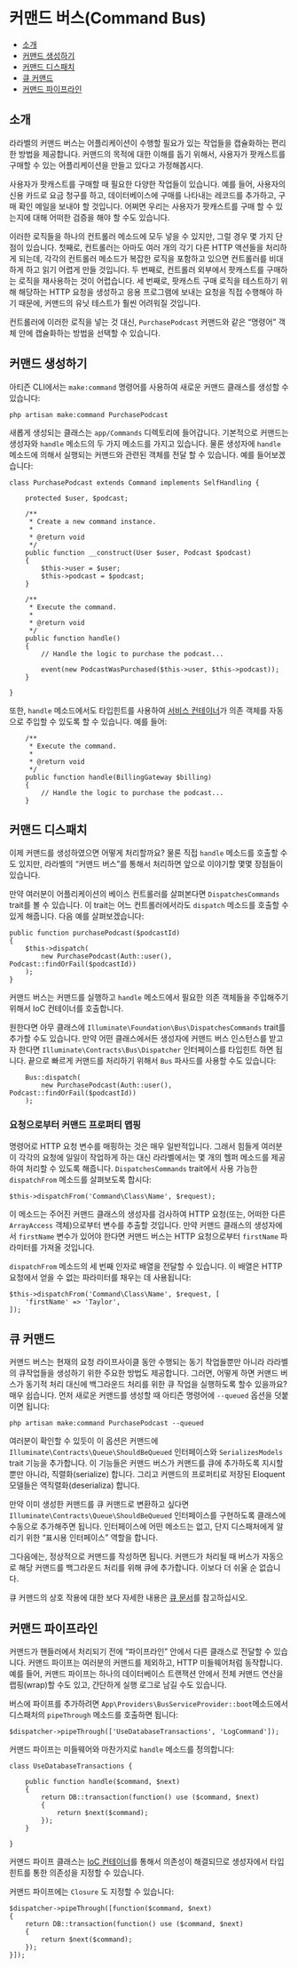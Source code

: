 # 커맨드 버스(Command Bus)

- [소개](#introduction)
- [커맨드 생성하기](#creating-commands)
- [커맨드 디스패치](#dispatching-commands)
- [큐 커맨드](#queued-commands)
- [커맨드 파이프라인](#command-pipeline)

<a name="introduction"></a>
## 소개

라라벨의 커맨드 버스는 어플리케이션이 수행할 필요가 있는 작업들을 캡슐화하는 편리한 방법을 제공합니다. 커맨드의 목적에 대한 이해를 돕기 위해서, 사용자가 팟캐스트를 구매할 수 있는 어플리케이션을 만들고 있다고 가정해봅시다.

사용자가 팟캐스트를 구매할 때 필요한 다양한 작업들이 있습니다. 예를 들어, 사용자의 신용 카드로 요금 청구를 하고, 데이터베이스에 구매를 나타내는  레코드를 추가하고, 구매 확인 메일을 보내야 할 것입니다. 어쩌면 우리는 사용자가 팟캐스트를 구매 할 수 있는지에 대해 어떠한 검증을 해야 할 수도 있습니다. 

이러한 로직들을 하나의 컨트롤러 메소드에 모두 넣을 수 있지만, 그럴 경우 몇 가지 단점이 있습니다. 첫째로, 컨트롤러는 아마도 여러 개의 각기 다른 HTTP 액션들을 처리하게 되는데, 각각의 컨트롤러 메소드가 복잡한 로직을 포함하고 있으면 컨트롤러를 비대하게 하고 읽기 어렵게 만들 것입니다. 두 번째로, 컨트롤러 외부에서 팟캐스트를 구매하는 로직을 재사용하는 것이 어렵습니다. 세 번째로, 팟캐스트 구매 로직을 테스트하기 위해 해당하는 HTTP 요청을 생성하고 응용 프로그램에 보내는 요청을 직접 수행해야 하기 때문에, 커맨드의 유닛 테스트가 훨씬 어려워질 것입니다.

컨트롤러에 이러한 로직을 넣는 것 대신, `PurchasePodcast` 커맨드와 같은 “명령어” 객체 안에 캡슐화하는 방법을 선택할 수 있습니다. 

<!--chak-comment-커맨드 버스(Command Bus)-소개-->

<a name="creating-commands"></a>
## 커맨드 생성하기

아티즌 CLI에서는 `make:command` 명령어를 사용하여 새로운 커맨드 클래스를 생성할 수 있습니다:

	php artisan make:command PurchasePodcast

새롭게 생성되는 클래스는 `app/Commands` 디렉토리에 들어갑니다. 기본적으로 커맨드는 생성자와 `handle` 메소드의 두 가지 메소드를 가지고 있습니다. 물론 생성자에 `handle` 메소드에 의해서 실행되는 커맨드와 관련된 객체를 전달 할 수 있습니다. 예를 들어보겠습니다:

	class PurchasePodcast extends Command implements SelfHandling {

		protected $user, $podcast;

		/**
		 * Create a new command instance.
		 *
		 * @return void
		 */
		public function __construct(User $user, Podcast $podcast)
		{
			$this->user = $user;
			$this->podcast = $podcast;
		}

		/**
		 * Execute the command.
		 *
		 * @return void
		 */
		public function handle()
		{
			// Handle the logic to purchase the podcast...

			event(new PodcastWasPurchased($this->user, $this->podcast));
		}

	}

또한, `handle` 메소드에서도 타입힌트를 사용하여 [서비스 컨테이너](/docs/5.0/container)가 의존 객체를 자동으로 주입할 수 있도록 할 수 있습니다. 예를 들어:

		/**
		 * Execute the command.
		 *
		 * @return void
		 */
		public function handle(BillingGateway $billing)
		{
			// Handle the logic to purchase the podcast...
		}

<!--chak-comment-커맨드 버스(Command Bus)-커맨드 생성하기-->

<a name="dispatching-commands"></a>
## 커맨드 디스패치

이제 커맨드를 생성하였으면 어떻게 처리할까요? 물론 직접 `handle` 메소드를 호출할 수도 있지만, 라라벨의 “커맨드 버스”를 통해서 처리하면 앞으로 이야기할 몇몇 장점들이 있습니다. 

만약 여러분이 어플리케이션의 베이스 컨트롤러를 살펴본다면 `DispatchesCommands` trait를 볼 수 있습니다. 이 trait는 어느 컨트롤러에서라도 `dispatch` 메소드를 호출할 수 있게 해줍니다. 다음 예를 살펴보겠습니다:

	public function purchasePodcast($podcastId)
	{
		$this->dispatch(
			new PurchasePodcast(Auth::user(), Podcast::findOrFail($podcastId))
		);
	}

커맨드 버스는 커맨드를 실행하고 `handle` 메소드에서 필요한 의존 객체들을 주입해주기 위해서 IoC 컨테이너를 호출합니다. 

원한다면 아무 클래스에 `Illuminate\Foundation\Bus\DispatchesCommands` trait를 추가할 수도 있습니다. 만약 어떤 클래스에서든 생성자에 커맨드 버스 인스턴스를 받고자 한다면 `Illuminate\Contracts\Bus\Dispatcher` 인터페이스를 타입힌트 하면 됩니다. 끝으로 빠르게 커맨드를 처리하기 위해서 `Bus` 파사드를 사용할 수도 있습니다: 

		Bus::dispatch(
			new PurchasePodcast(Auth::user(), Podcast::findOrFail($podcastId))
		);

### 요청으로부터 커맨드 프로퍼티 맵핑

명령어로 HTTP 요청 변수를 매핑하는 것은 매우 일반적입니다. 그래서 힘들게 여러분이 각각의 요청에 일일이 작업하게 하는 대신 라라벨에서는 몇 개의 헬퍼 메소드를 제공하여 처리할 수 있도록 해줍니다. `DispatchesCommands` trait에서 사용 가능한 `dispatchFrom` 메소드를 살펴보도록 합시다:

	$this->dispatchFrom('Command\Class\Name', $request);

이 메소드는 주어진 커맨드 클래스의 생성자를 검사하여 HTTP 요청(또는, 어떠한 다른 `ArrayAccess` 객체)으로부터 변수를 추출할 것입니다. 만약 커맨드 클래스의 생성자에서 `firstName` 변수가 있어야 한다면 커맨드 버스는 HTTP 요청으로부터 `firstName` 파라미터를 가져올 것입니다. 

`dispatchFrom` 메소드의 세 번째 인자로 배열을 전달할 수 있습니다. 이 배열은 HTTP 요청에서 얻을 수 없는 파라미터를 채우는 데 사용됩니다:

	$this->dispatchFrom('Command\Class\Name', $request, [
		'firstName' => 'Taylor',
	]);

<!--chak-comment-커맨드 버스(Command Bus)-커맨드 디스패치-->

<a name="queued-commands"></a>
## 큐 커맨드

커맨드 버스는 현재의 요청 라이프사이클 동안 수행되는 동기 작업들뿐만 아니라 라라벨의 큐작업들을 생성하기 위한 주요한 방법도 제공합니다. 그러면, 어떻게 하면 커맨드 버스가 동기적 처리 대신에 백그라운드 처리를 위한 큐 작업을 실행하도록 할수 있을까요? 매우 쉽습니다. 먼저 새로운 커맨드를 생성할 때 아티즌 명령어에 `--queued` 옵션을 덧붙이면 됩니다:

	php artisan make:command PurchasePodcast --queued

여러분이 확인할 수 있듯이 이 옵션은 커맨드에 `Illuminate\Contracts\Queue\ShouldBeQueued` 인터페이스와 `SerializesModels` trait 기능을 추가합니다. 이 기능들은 커맨드 버스가 커맨드를 큐에 추가하도록 지시할 뿐만 아니라, 직렬화(serialize) 합니다. 그리고 커맨드의 프로퍼티로 저장된 Eloquent 모델들은 역직렬화(deserializa) 합니다. 

만약 이미 생성한 커맨드를 큐 커맨드로 변환하고 싶다면 `Illuminate\Contracts\Queue\ShouldBeQueued` 인터페이스를 구현하도록 클래스에 수동으로 추가해주면 됩니다. 인터페이스에 어떤 메소드는 없고, 단지 디스패처에게 알리기 위한 “표시용 인터페이스” 역할을 합니다. 

그다음에는, 정상적으로 커맨드를 작성하면 됩니다. 커맨드가 처리될 때 버스가 자동으로 해당 커맨드를 백그라운드 처리를 위해 큐에 추가합니다. 이보다 더 쉬울 순 없습니다.

큐 커맨드의 상호 작용에 대한 보다 자세한 내용은 [큐 문서](/docs/5.0/queues)를 참고하십시오. 

<!--chak-comment-커맨드 버스(Command Bus)-큐 커맨드-->

<a name="command-pipeline"></a>
## 커맨드 파이프라인

커맨드가 핸들러에서 처리되기 전에 “파이프라인” 안에서 다른 클래스로 전달할 수 있습니다. 커맨드 파이프는 여러분의 커맨드를 제외하고, HTTP 미들웨어처럼 동작합니다. 예를 들어, 커맨드 파이프는 하나의 데이터베이스 트랜잭션 안에서 전체 커맨드 연산을 랩핑(wrap)할 수도 있고, 간단하게 실행 로그로 남길 수도 있습니다. 

버스에 파이프를 추가하려면 `App\Providers\BusServiceProvider::boot`메소드에서 디스패처의 `pipeThrough` 메소드를 호출하면 됩니다:

	$dispatcher->pipeThrough(['UseDatabaseTransactions', 'LogCommand']);

커맨드 파이프는 미들웨어와 마찬가지로 `handle` 메소드를 정의합니다:

	class UseDatabaseTransactions {

		public function handle($command, $next)
		{
			return DB::transaction(function() use ($command, $next)
			{
				return $next($command);
			});
		}

	}

커맨드 파이프 클래스는 [IoC 컨테이너](/docs/5.0/container)를 통해서 의존성이 해결되므로 생성자에서 타입힌트를 통한 의존성을 지정할 수 있습니다. 

커맨드 파이프에는 `Closure` 도 지정할 수 있습니다:

	$dispatcher->pipeThrough([function($command, $next)
	{
		return DB::transaction(function() use ($command, $next)
		{
			return $next($command);
		});
	}]);

<!--chak-comment-커맨드 버스(Command Bus)-커맨드 파이프라인-->
